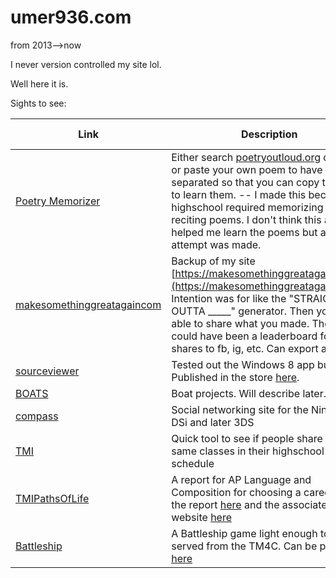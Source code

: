 # umer936.com
from 2013-->now


I never version controlled my site lol. 

Well here it is. 

Sights to see: 

| Link                                                     | Description                                                                                                                                                                                                                                                                                                                 | Last Updated      |
|----------------------------------------------------------|-----------------------------------------------------------------------------------------------------------------------------------------------------------------------------------------------------------------------------------------------------------------------------------------------------------------------------|-------------------|
| [Poetry Memorizer](poetrymemorizer)                      | Either search [poetryoutloud.org](https://poetryoutloud.org) database or paste your own poem to have it separated so that you can copy the lines to learn them. -- I made this because my highschool required memorizing and reciting poems. I don't think this actually helped me learn the poems but an attempt was made. | 10/24/2015        |
| [makesomethinggreatagaincom](makesomethinggreatagaincom) | Backup of my site [https://makesomethinggreatagain.com/](https://makesomethinggreatagain.com/). Intention was for like the "STRAIGHT OUTTA _____" generator. Then you'd be able to share what you made. There also could have been a leaderboard for most shares to fb, ig, etc. Can export as img.                         | 10/03/2015        |
| [sourceviewer](sourceviewer)                             | Tested out the Windows 8 app builder. Published in the store [here](https://apps.microsoft.com/store/detail/simple-source-viewer/9WZDNCRDXGHH?hl=en-us&gl=us).                                                                                                                                                              | before 08/08/2016 |
| [BOATS](boats)                                           | Boat projects. Will describe later.                                                                                                                                                                                                                                                                                         | 10/23/2020        |
| [compass](compass)                                       | Social networking site for the Nintendo DSi and later 3DS                                                                                                                                                                                                                                                                   | before 12/31/2013 |
| [TMI](TMI)                                               | Quick tool to see if people share the same classes in their highschool schedule                                                                                                                                                                                                                                             | before 12/31/2015 |
| [TMIPathsOfLife](TMIPathsOfLife)                         | A report for AP Language and Composition for choosing a career. See the report [here](https://raw.githubusercontent.com/umer936/APLCWhitepaper/master/report.pdf) and the associated website [here](https://umer936.com/TMIPathsOfLife/)                                                                                    | 05/18/2016        |
| [Battleship](battleship.html)                            | A Battleship game light enough to be served from the TM4C. Can be played [here](https://umer936.com/battleship.html)                                                                                                                                                                                                        | 12/07/2020        |
